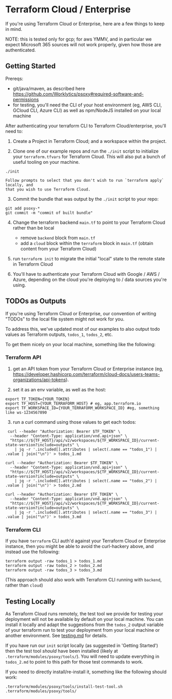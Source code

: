 # Terraform Cloud / Enterprise

If you're using Terraform Cloud or Enterprise, here are a few things to keep in mind.

NOTE: this is tested only for gcp; for aws YMMV, and in particular we expect Microsoft 365 sources
will not work properly, given how those are authenticated.

## Getting Started

Prereqs:

- git/java/maven, as described here
  https://github.com/Worklytics/psoxy#required-software-and-permissions
- for testing, you'll need the CLI of your host environment (eg, AWS CLI, GCloud CLI, Azure CLI) as
  well as npm/NodeJS installed on your local machine

After authenticating your terraform CLI to Terraform Cloud/enterprise, you'll need to:

1. Create a Project in Terraform Cloud; and a workspace within the project.

2. Clone one of our example repos and run the `./init` script to initialize your `terraform.tfvars`
   for Terraform Cloud. This will also put a bunch of useful tooling on your machine.

```shell
./init
```

    Follow prompts to select that you don't wish to run `terraform apply` locally, and
    that you wish to use Terraform Cloud.

3. Commit the bundle that was output by the `./init` script to your repo:

```shell
git add psoxy-*
git commit -m "commit of built bundle"
```

4. Change the terraform backend `main.tf` to point to your Terraform Cloud rather than be local

   - remove `backend` block from `main.tf`
   - add a `cloud` block within the `terraform` block in `main.tf` (obtain content from your
     Terraform Cloud)

5. run `terraform init` to migrate the initial "local" state to the remote state in Terraform Cloud

6. You'll have to authenticate your Terraform Cloud with Google / AWS / Azure, depending on the
   cloud you're deploying to / data sources you're using.

## TODOs as Outputs

If you're using Terraform Cloud or Enterprise, our convention of writing "TODOs" to the local file
system might not work for you.

To address this, we've updated most of our examples to also output todo values as Terraform outputs,
`todos_1`, `todos_2`, etc.

To get them nicely on your local machine, something like the following:

### Terraform API

1. get an API token from your Terraform Cloud or Enterprise instance (eg,
   https://developer.hashicorp.com/terraform/cloud-docs/users-teams-organizations/api-tokens).

2. set it as an env variable, as well as the host:

```shell
export TF_TOKEN={YOUR_TOKEN}
export TF_HOST={YOUR_TERRAFORM_HOST} # eg, app.terraform.io
export TF_WORKSPACE_ID={YOUR_TERRAFORM_WORKSPACE_ID} #eg, something like ws-1234567890
```

3. run a curl command using those values to get each todos:

```shell
 curl --header "Authorization: Bearer $TF_TOKEN" \
  --header "Content-Type: application/vnd.api+json" \
  "https://${TF_HOST}/api/v2/workspaces/${TF_WORKSPACE_ID}/current-state-version?include=outputs" \
    | jq -r '.included[].attributes | select(.name == "todos_1") | .value | join("\n")' > todos_1.md

curl --header "Authorization: Bearer $TF_TOKEN" \
  --header "Content-Type: application/vnd.api+json" \
  "https://${TF_HOST}/api/v2/workspaces/${TF_WORKSPACE_ID}/current-state-version?include=outputs" \
    | jq -r '.included[].attributes | select(.name == "todos_2") | .value | join("\n")' > todos_2.md

curl --header "Authorization: Bearer $TF_TOKEN" \
  --header "Content-Type: application/vnd.api+json" \
  "https://${TF_HOST}/api/v2/workspaces/${TF_WORKSPACE_ID}/current-state-version?include=outputs" \
    | jq -r '.included[].attributes | select(.name == "todos_3") | .value | join("\n")' > todos_3.md
```

### Terraform CLI

If you have `terraform` CLI auth'd against your Terraform Cloud or Enterprise instance, then you
might be able to avoid the curl-hackery above, and instead use the following:

```shell
terraform output -raw todos_1 > todos_1.md
terraform output -raw todos_2 > todos_2.md
terraform output -raw todos_3 > todos_3.md
```

(This approach should also work with Terraform CLI running with `backend`, rather than `cloud`)

## Testing Locally

As Terraform Cloud runs remotely, the test tool we provide for testing your deployment will not be
available by default on your local machine. You can install it locally and adapt the suggestions
from the `todos_2` output variable of your terraform run to test your deployment from your local
machine or another environment. See [testing.md](../testing.md) for details.

If you have run our `init` script locally (as suggested in 'Getting Started') then the test tool
_should_ have been installed (likely at `.terraform/modules/psoxy/tools/`). You will need to update
everything in `todos_2.md` to point to this path for those test commands to work.

If you need to directly install/re-install it, something like the following should work:

```shell
.terraform/modules/psoxy/tools/install-test-tool.sh .terraform/modules/psoxy/tools/
```
